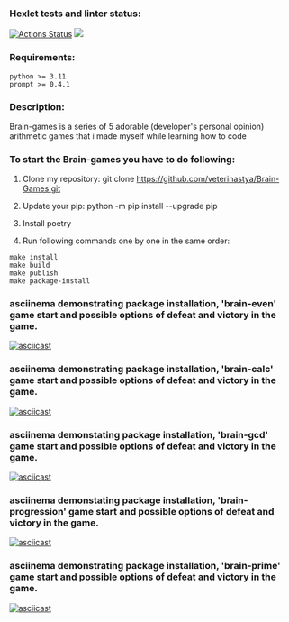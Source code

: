 ### Hexlet tests and linter status:
[![Actions Status](https://github.com/veterinastya/Brain-games/workflows/hexlet-check/badge.svg)](https://github.com/veterinastya/Brain-games/actions)
<a href="https://codeclimate.com/github/veterinastya/Brain-Games/maintainability"><img src="https://api.codeclimate.com/v1/badges/8a603aa80d6084ba2902/maintainability" /></a>

### Requirements:
```
python >= 3.11
prompt >= 0.4.1
```

### Description:
Brain-games is a series of 5 adorable (developer's personal opinion) 
arithmetic games that i made myself while learning how to code


### To start the Brain-games you have to do following:

1. Clone my repository:
git clone https://github.com/veterinastya/Brain-Games.git

2. Update your pip:
python -m pip install --upgrade pip

3. Install poetry

4. Run following commands one by one in the same order:
```
make install
make build
make publish
make package-install
```


### asciinema demonstrating package installation, 'brain-even' game start and possible options of defeat and victory in the game.
[![asciicast](https://asciinema.org/a/MkAELP3e5mxrMR1nIMRfP6CCN.svg)](https://asciinema.org/a/MkAELP3e5mxrMR1nIMRfP6CCN)

### asciinema demonstrating package installation, 'brain-calc' game start and possible options of defeat and victory in the game.
[![asciicast](https://asciinema.org/a/OIyO9O6AZ3G4Uj5FwTThUkB3E.svg)](https://asciinema.org/a/OIyO9O6AZ3G4Uj5FwTThUkB3E)

### asciinema demonstating package installation, 'brain-gcd' game start and possible options of defeat and victory in the game.
[![asciicast](https://asciinema.org/a/VBMQQanPG1fAMzW2OmAUCJRP8.svg)](https://asciinema.org/a/VBMQQanPG1fAMzW2OmAUCJRP8)

### asciinema demonstating package installation, 'brain-progression' game start and possible options of defeat and victory in the game.
[![asciicast](https://asciinema.org/a/WJH73AEAbiATAXTU2pl3kVKXO.svg)](https://asciinema.org/a/WJH73AEAbiATAXTU2pl3kVKXO)

### asciinema demonstrating package installation, 'brain-prime' game start and possible options of defeat and victory in the game. 
[![asciicast](https://asciinema.org/a/AhfSWiMy6txsnXLI19vTXosrb.svg)](https://asciinema.org/a/AhfSWiMy6txsnXLI19vTXosrb)